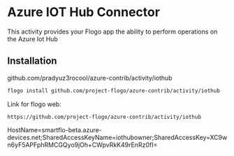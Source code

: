 # Azure IOT Hub Connector
This activity provides your Flogo app the ability to perform operations on the Azure Iot Hub

## Installation

github.com/pradyuz3rocool/azure-contrib/activity/iothub

```bash
flogo install github.com/project-flogo/azure-contrib/activity/iothub
```
Link for flogo web:
```
https://github.com/project-flogo/azure-contrib/activity/iothub
```

HostName=smartflo-beta.azure-devices.net;SharedAccessKeyName=iothubowner;SharedAccessKey=XC9wn6yF5APFphRMCGQyo9jOh+CWpvRkK49rEnRz0fI=